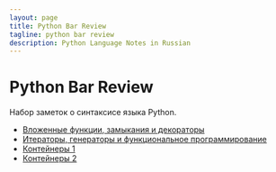 ```yaml
---
layout: page
title: Python Bar Review
tagline: python bar review
description: Python Language Notes in Russian
---
```


# Python Bar Review

Набор заметок о синтаксисе языка Python.

- [Вложенные функции, замыкания и декораторы](01-nested_functions-closures-decorators.html)
- [Итераторы, генераторы и функциональное программирование](02-iterators-generators-functional_programming.html)
- [Контейнеры 1](03-containers-1.html)
- [Контейнеры 2](04-containers-2.html)
